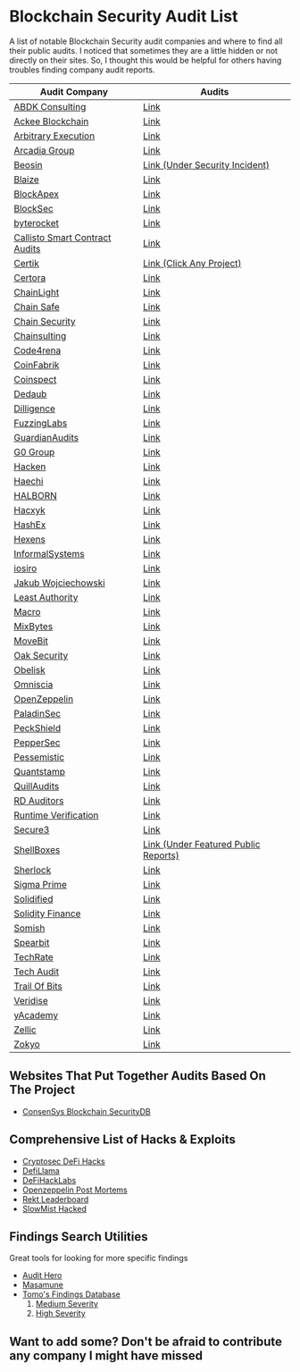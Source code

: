 # Blockchain Security Audit List
A list of notable Blockchain Security audit companies and where to find all their public audits. I noticed that sometimes they are a little hidden or not directly on their sites. So, I thought this would be helpful for others having troubles finding company audit reports.

| Audit Company                                                                        | Audits 
|---|---|
| [ABDK Consulting](https://www.abdk.consulting/)                                      | [Link](https://github.com/abdk-consulting/audits)                                                   |
| [Ackee Blockchain](https://ackeeblockchain.com/blog/)                                | [Link](https://ackeeblockchain.com/blog/category/audits/)                                           |
| [Arbitrary Execution](https://www.arbitraryexecution.com/blog/)                      | [Link](https://github.com/arbitraryexecution/publications)                                           |
| [Arcadia Group](https://arcadiamgroup.com/)                                          | [Link](https://docs.arcadia.agency/audits-and-code-reviews/directory)                               |
| [Beosin](https://beosin.com/)                                                        | [Link (Under Security Incident)](https://beosin.com/resources)                                       |
| [Blaize](https://blaize.tech/security/)                                              | [Link](https://blaize.tech/clients/)   
| [BlockApex](https://blockapex.io)                                                    | [Link](https://blockapex.io/audit-reports/)   
| [BlockSec](https://blocksecteam.com)                                                 | [Link](https://github.com/blocksecaudit/report)                                                     |
| [byterocket](https://byterocket.com/)                                                | [Link](https://byterocket.com/audits)                                                               |
| [Callisto Smart Contract Audits](https://callisto.network/smart-contract-audit/)     | [Link](https://callisto.network/security-audits/)                                                   |
| [Certik](https://www.certik.org/)                                                    | [Link (Click Any Project)](https://www.certik.com/)                                                 |
| [Certora](https://www.certora.com/)                                                  | [Link](https://www.certora.com/#Reports)                                                             |
| [ChainLight](https://chainlight.io/)                                                 | [Link](https://github.com/theori-io/web3-publications)                                               |
| [Chain Safe](https://chainsafe.io/)                                                  | [Link](https://github.com/ChainSafe/audits)                                                         |
| [Chain Security](https://chainsecurity.com/)                                         | [Link](https://chainsecurity.com/audits/)                                                           |
| [Chainsulting](https://chainsulting.de/)                                             | [Link](https://github.com/chainsulting/Smart-Contract-Security-Audits)                               |
| [Code4rena](https://code4rena.com/)                                                  | [Link](https://github.com/orgs/code-423n4/repositories?q=findings&type=all&language=&sort=)                               |
| [CoinFabrik](https://www.coinfabrik.com/)                                            | [Link](https://blog.coinfabrik.com/category/smart-contracts/smart-contract-audit-smart-contracts/)  |
| [Coinspect](https://www.coinspect.com/)                                              | [Link](https://github.com/coinspect/publications)                                                   |
| [Dedaub](https://www.dedaub.com/)                                                    | [Link](https://github.com/Dedaub/audits)                                                             |
| [Dilligence](https://consensys.net/diligence/)                                       | [Link](https://github.com/orgs/ConsenSys/repositories?q=audit&type=all&language=&sort=)             |
| [FuzzingLabs](https://fuzzinglabs.com/)                                              | [Link](https://fuzzinglabs.com/blockchain-security-fuzzing/)                                         |
| [GuardianAudits](https://guardianaudits.com/)                                        | [Link](https://github.com/GuardianAudits/Audits)                                                     |
| [G0 Group](https://github.com/g0-group)                                              | [Link](https://github.com/g0-group/Audits)                                                           |
| [Hacken](https://hacken.io/)                                                         | [Link](https://hacken.io/audits/)                                                                   |
| [Haechi](https://audit.haechi.io/#main)                                              | [Link](https://audit.haechi.io/archive)                                                             |
| [HALBORN](https://halborn.com/)                                                      | [Link](https://github.com/HalbornSecurity/PublicReports)                                             |
| [Hacxyk](https://hacxyk.com/)                                                        | [Link](https://hacxyk.com/)                                                                         |
| [HashEx](https://hashex.org/)                                                        | [Link](https://blog.hashex.org/tagged/audit)                                                         |
| [Hexens](https://hexens.io/)                                                         | [Link](https://hexens.io/audits)                                                                     |
| [InformalSystems](https://informal.systems/)                                         | [Link](https://github.com/informalsystems/audits)                                                   |
| [iosiro](https://www.iosiro.com/)                                                    | [Link](https://www.iosiro.com/audits)                                                               |
| [Jakub Wojciechowski](https://kudelskisecurity.com)                                  | [Link](https://research.kudelskisecurity.com/?s=audit)                                               |
| [Least Authority](https://leastauthority.com/)                                       | [Link](https://leastauthority.com/security-consulting/published-audits/)                             |
| [Macro](https://0xmacro.com/)                                                        | [Link](https://0xmacro.com/library)                                                                 |
| [MixBytes](https://mixbytes.io/)                                                     | [Link](https://github.com/mixbytes/audits_public)                                                   |
| [MoveBit](https://www.movebit.xyz/)                                                  | [Link](https://www.movebit.xyz/#project)                                                             |
| [Oak Security](https://www.oaksecurity.io/)                                          | [Link](https://github.com/oak-security/audit-reports)                                               |
| [Obelisk](https://obeliskauditing.com/)                                              | [Link](https://obeliskauditing.com/audits)                                                           |
| [Omniscia](https://omniscia.io/about-us)                                             | [Link](https://omniscia.io/)                                                                         |
| [OpenZeppelin](https://openzeppelin.com/)                                            | [Link](https://blog.openzeppelin.com/security-audits/)                                               |
| [PaladinSec](https://paladinsec.co/)                                                 | [Link](https://paladinsec.co/audits/)                                                               |
| [PeckShield](https://peckshield.com/en)                                              | [Link](https://github.com/peckshield/publications/tree/master/audit_reports)                         |
| [PepperSec](https://peppersec.com/)                                                  | [Link](https://github.com/peppersec/public-audit-reports)                                           |
| [Pessemistic](https://pessimistic.io/)                                               | [Link](https://github.com/pessimistic-io/audits)                                                     |
| [Quantstamp](https://quantstamp.com/)                                                | [Link](https://github.com/orgs/quantstamp/repositories?q=review&type=all&language=&sort=)           |
| [QuillAudits](https://audits.quillhash.com/smart-contract-audit)                     | [Link](https://audits.quillhash.com/audits)                                                         |
| [RD Auditors](https://www.rdauditors.com/)                                           | [Link](https://www.rdauditors.com/audits/)                                                           |
| [Runtime Verification](https://runtimeverification.com/)                             | [Link](https://github.com/runtimeverification/publications#smart-contracts-security-audit-and-formal-verification)                                        |
| [Secure3](https://www.secure3.io/)                                                   | [Link](https://github.com/orgs/Secure3Audit/repositories)                                           |
| [ShellBoxes](https://audit.shellboxes.com/)                                          | [Link (Under Featured Public Reports)](https://audit.shellboxes.com/)                               |
| [Sherlock](https://www.sherlock.xyz/)                                                | [Link](https://github.com/sherlock-protocol/sherlock-reports)                                       |
| [Sigma Prime](https://sigmaprime.io/)                                                | [Link](https://github.com/sigp/public-audits)                                                       |
| [Solidified](https://solidified.io/)                                                 | [Link](https://github.com/solidified-platform/audits)                                               |
| [Solidity Finance](https://solidity.finance/)                                        | [Link](https://solidity.finance/audits/)                                                             |
| [Somish](https://www.somish.com/blockchain/smart-contract-audit/)                    | [Link](https://www.somish.com/portfolio)                                                             |
| [Spearbit](https://spearbit.com/)                                                    | [Link](https://github.com/spearbit/portfolio)                                                       |
| [TechRate](https://techrate.org/)                                                    | [Link](https://techrate.org/#product-list)                                                           |
| [Tech Audit](https://www.tech-audit.org/)                                            | [Link](https://github.com/Tech-Audit/Smart-Contract-Audits)                                         |
| [Trail Of Bits](https://www.trailofbits.com/)                                        | [Link](https://github.com/trailofbits/publications#smart-contracts)                                 |
| [Veridise](https://veridise.com/)                                                    | [Link](https://veridise.com/#reports)                                                               |
| [yAcademy](https://yacademy.dev/)                                                    | [Link](https://reports.yacademy.dev/)                                                               |
| [Zellic](https://www.zellic.io/)                                                     | [Link](https://github.com/Zellic/publications)                                                       |
| [Zokyo](https://www.zokyo.io/)                                                       | [Link](https://www.zokyo.io/audit-reports)                                                           |


## Websites That Put Together Audits Based On The Project
* [ConsenSys Blockchain SecurityDB](https://consensys.github.io/blockchainSecurityDB/)

## Comprehensive List of Hacks & Exploits
* [Cryptosec DeFi Hacks](https://cryptosec.info/defi-hacks/)
* [DefiLlama](https://defillama.com/hacks)
* [DeFiHackLabs](https://github.com/SunWeb3Sec/DeFiHackLabs)
* [Openzeppelin Post Mortems](https://forum.openzeppelin.com/t/list-of-ethereum-smart-contracts-post-mortems/1191)
* [Rekt Leaderboard](https://rekt.news/leaderboard/)
* [SlowMist Hacked](https://hacked.slowmist.io/en/)

## Findings Search Utilities
Great tools for looking for more specific findings
* [Audit Hero](https://audit-hero.com/finding)
* [Masamune](https://masamune.app/?#)
* [Tomo's Findings Database](https://twitter.com/tom_eth_dev/status/1606832631282565122)
  1. [Medium Severity](https://tom-sol.notion.site/c433c81fc5964fb8b32c59ce98fec3df?v=c5ffb5c86778424c9a1fe3dd6f7f00f3)
  2. [High Severity](https://tom-sol.notion.site/f9d3a62122d34b479b52ea3e0583bd57?v=9c303b31cca845638e78c25da29fa5de)

## Want to add some? Don't be afraid to contribute any company I might have missed
